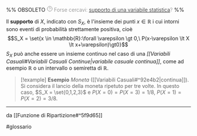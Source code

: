 %% OBSOLETO <svg xmlns="http://www.w3.org/2000/svg" width="16" height="16" viewBox="0 0 24 24" fill="none" stroke="gray" stroke-width="1.5" stroke-linecap="round" stroke-linejoin="round" class="lucide lucide-help-circle"><circle cx="12" cy="12" r="10"/><path d="M9.09 9a3 3 0 0 1 5.83 1c0 2-3 3-3 3"/><path d="M12 17h.01"/></svg> <span style="color:gray; font-weight:300;">Forse cercavi: <a href="Variabili.md#Supporto di una variabile" class="internal-link">supporto di una variabile statistica</a>?</span> %%

Il **supporto** di $X$, indicato con $S_X$, è l'insieme dei punti $x \in \mathbb{R}$ i cui intorni sono eventi di probabilità strettamente positiva, cioè $$S_X = \set{x \in \mathbb{R}:\forall \varepsilon \gt 0,\ P(x-\varepsilon \lt X \lt x+\varepsilon)\gt0}$$
$S_X$ può anche essere un insieme continuo nel caso di una *[[Variabili Casuali#Variabili Casuali Continue|variabile casuale continua]]*, come ad esempio $\mathbb R$ o un intervallo o semiretta di $\mathbb R$.

>[!example] **Esempio**
>*Moneta* ([[Variabili Casuali#^92e4b2|continua]]). Si considera il lancio della moneta ripetuto per tre volte. In questo caso, $S_X = \set{0,1,2,3}$ e $P(X = 0) = P(X = 3) = 1/8,\ P(X = 1) = P(X = 2) = 3/8$.


***
da [[Funzione di Ripartizione#^5f9d65]]

#glossario 